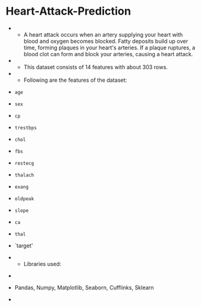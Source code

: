 # Heart-Attack-Prediction

+ - A heart attack occurs when an artery supplying your heart with blood and oxygen becomes blocked. Fatty deposits build up over time, forming plaques in your heart's arteries. If a plaque ruptures, a blood clot can form and block your arteries, causing a heart attack.

+ - This dataset consists of 14 features with about 303 rows.

+ - Following are the features of the dataset:

+ `age`
+ `sex`
+ `cp`
+ `trestbps`
+ `chol`
+ `fbs`
+ `restecg`
+ `thalach`
+ `exang`
+ `oldpeak`
+ `slope`
+ `ca`
+ `thal`
+ `target'

+ - Libraries used:
+ ```python
+ Pandas, Numpy, Matplotlib, Seaborn, Cufflinks, Sklearn
+ ```

